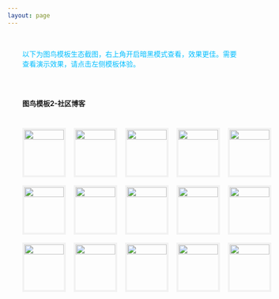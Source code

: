 ```yaml
---
layout: page
---
```

<meta name="referrer" content="never">
<!-- <demo-model url="/"></demo-model> -->

<div style="padding: 30px; color: #01BEFF">以下为图鸟模板生态截图，右上角开启暗黑模式查看，效果更佳。需要查看演示效果，请点击左侧模板体验。</div>



<div style="padding: 30px;font-weight: bold;">图鸟模板2-社区博客</div>

<!-- 完成，已完成 -->
<div class="waterfall">
  <!-- tabbar -->
  <div class="box">
    <img src="https://cdn.nlark.com/yuque/0/2025/jpeg/280373/1737264507060-assets/web-upload/43a67363-55fd-4f3a-b31c-3fd668375003.jpeg" />
  </div>
  <div class="box">
    <img src="https://cdn.nlark.com/yuque/0/2025/jpeg/280373/1737264508205-assets/web-upload/9412aee1-2fad-489a-a6c6-78a734e502c3.jpeg" />
  </div>
  <div class="box">
    <img src="https://cdn.nlark.com/yuque/0/2025/jpeg/280373/1737264504857-assets/web-upload/bb6b0d70-4a89-4260-9fc9-4527a5af37af.jpeg" />
  </div>
  <div class="box">
    <img src="https://cdn.nlark.com/yuque/0/2025/jpeg/280373/1737264504337-assets/web-upload/a8604aa3-cc82-4b16-9cdf-f9d5f3c04061.jpeg" />
  </div>
  <div class="box">
    <img src="https://cdn.nlark.com/yuque/0/2025/jpeg/280373/1737264504296-assets/web-upload/9fe7ae96-355a-4a2f-bab0-559e3902b5cd.jpeg" />
  </div>
  <div class="box">
    <img src="https://cdn.nlark.com/yuque/0/2025/jpeg/280373/1737264503846-assets/web-upload/608175a3-1edd-45a0-9ae7-19090e5f9b17.jpeg" />
  </div>
  <div class="box">
    <img src="https://cdn.nlark.com/yuque/0/2025/jpeg/280373/1737264503737-assets/web-upload/7d9db8f4-351b-4f77-aba2-62263b1cfb57.jpeg" />
  </div>

  <div class="box">
    <img src="https://cdn.nlark.com/yuque/0/2025/jpeg/280373/1737264505880-assets/web-upload/9cbcc01e-8d61-46f1-b4ca-d59efa0c4a05.jpeg" />
  </div>
  <div class="box">
    <img src="https://cdn.nlark.com/yuque/0/2025/jpeg/280373/1737264504938-assets/web-upload/90e7996f-27d3-4159-b63d-4f1994532b10.jpeg" />
  </div>
  <div class="box">
    <img src="https://cdn.nlark.com/yuque/0/2025/jpeg/280373/1737264503268-assets/web-upload/8131f290-f0a8-408b-8af7-3387c733abc9.jpeg" />
  </div>
  <div class="box">
    <img src="https://cdn.nlark.com/yuque/0/2025/jpeg/280373/1737264502867-assets/web-upload/d4ea32e5-9307-46e5-8cfd-9c9e608479f7.jpeg" />
  </div>
  <div class="box">
    <img src="https://cdn.nlark.com/yuque/0/2025/jpeg/280373/1737264502697-assets/web-upload/805c06c0-9638-40ed-b6b6-efd3583f3624.jpeg" />
  </div>
  <div class="box">
    <img src="https://cdn.nlark.com/yuque/0/2025/jpeg/280373/1737264502687-assets/web-upload/9fa3c9a1-bcd6-4c11-9c17-c6982a2562c4.jpeg" />
  </div>
  <div class="box">
    <img src="https://cdn.nlark.com/yuque/0/2025/jpeg/280373/1737264502496-assets/web-upload/d479cd13-8dc3-4fdc-9b6f-928b79151305.jpeg" />
  </div>
  <div class="box">
    <img src="https://cdn.nlark.com/yuque/0/2025/jpeg/280373/1737264502449-assets/web-upload/7a6980c6-60a3-409d-9e65-64fba2c3afcd.jpeg" />
  </div>
</div>


<style scoped>


@media screen and (max-width:400px) {

}

.waterfall {
  column-count: 5; /* 设置列数 */
  column-gap: 16px; /* 设置列间距 */
  width: 100%;
  max-width: 1200px;
  margin: 0 auto;
  padding: 10px 36px 30px 30px;
}

.waterfall-pc {
  column-count: 2; /* 设置列数 */
  column-gap: 16px; /* 设置列间距 */
  width: 100%;
  max-width: 1200px;
  margin: 0 auto;
  padding: 10px 36px 30px 30px;
}

.waterfall-icon {
  column-count: 1; /* 设置列数 */
  column-gap: 16px; /* 设置列间距 */
  width: 100%;
  max-width: 1200px;
  margin: 0 auto;
  padding: 10px 36px 30px 30px;
}

.box {
  min-height: 100px;
  /* background-color: #f0f0f0; */
  margin: 0 0 16px; /* 设置项间距 */
  box-sizing: border-box;
  break-inside: avoid; /* 防止元素在列中被拆分 */
  border: 4px solid #AAAAAA20;
	/* border-radius: 10px; */
  -webkit-transition: 0.2s;
		transition: 0.2s;
}
	.box:hover {
	  border: 4px solid #01BEFF;
    /* border-radius: 10px; */
	}

.box img {
    width: 100%;
    height: auto;
    display: block;
    /* border-radius: 10px; */
    overflow: hide
}
</style>

